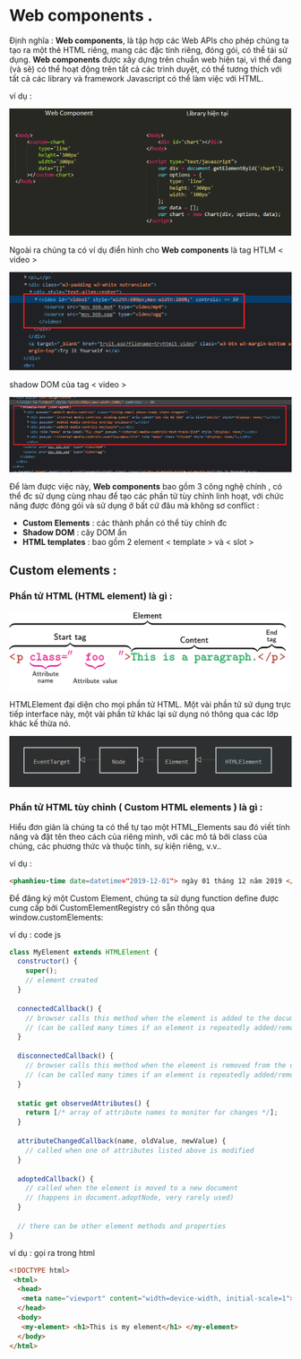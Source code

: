 # Web components .

Định nghĩa : **Web components**, là tập hợp các Web APIs cho phép chúng ta tạo ra một thẻ HTML riêng, mang các đặc tính riêng, đóng gói, có thể tái sử dụng. **Web components** được xây dựng trên chuẩn web hiện tại, vì thế đang (và sẽ) có thể hoạt động trên tất cả các trình duyệt, có thể tương thích với tất cả các library và framework Javascript có thể làm việc với HTML.

ví dụ :

![webComponent](https://github.com/mana147/JavaScript/blob/main/web_components/img/webComponent.png?raw=true)

Ngoài ra chúng ta có ví dụ điển hình cho **Web components** là tag HTLM < video >

![tagVideoHtml](https://github.com/mana147/JavaScript/blob/main/web_components/img/tagVideoHtml.png?raw=true)

shadow DOM của tag < video >

![tagVideoHtmlDOM](https://github.com/mana147/JavaScript/blob/main/web_components/img/tagVideoHtmlDOM.png?raw=true)


Để làm được việc này, **Web components** bao gồm 3 công nghệ chính , có thể đc sử dụng cùng nhau để tạo các phần tử tùy chỉnh linh hoạt, với chức năng được đóng gói và sử dụng ở bất cứ đâu mà không sơ conflict :

- **Custom Elements** : các thành phần có thể tùy chỉnh đc
- **Shadow DOM** : cây DOM ẩn 
- **HTML templates** : bao gồm 2 element < template > và < slot >

## Custom elements :

### Phần tử HTML (HTML element) là gì :

![HTMLelements](https://github.com/mana147/JavaScript/blob/main/web_components/img/HTMLelements.png?raw=true)

HTMLElement đại diện cho mọi phần tử HTML. Một vài phần tử sử dụng trực tiếp interface này, một vài phần tử khác lại sử dụng nó thông qua các lớp khác kế thừa nó.

![HTMLElement_inherits](https://github.com/mana147/JavaScript/blob/main/web_components/img/HTMLElement_inherits.png?raw=true)


### Phần tử HTML tùy chỉnh ( Custom HTML elements ) là gì :

Hiểu đơn giản là chúng ta có thể tự tạo một HTML_Elements sau đó viết tính năng và đặt tên theo cách của riêng mình, với các mô tả bởi class của chúng, các phương thức và thuộc tính, sự kiện riêng, v.v..

ví dụ :
```html
<phamhieu-time date=datetime="2019-12-01"> ngày 01 tháng 12 năm 2019 </phamhieu-time>
```

Để đăng ký một Custom Element, chúng ta sử dụng function define được cung cấp bởi CustomElementRegistry có sẵn thông qua window.customElements:

ví dụ : code js
```js
class MyElement extends HTMLElement {
  constructor() {
    super();
    // element created
  }

  connectedCallback() {
    // browser calls this method when the element is added to the document
    // (can be called many times if an element is repeatedly added/removed)
  }

  disconnectedCallback() {
    // browser calls this method when the element is removed from the document
    // (can be called many times if an element is repeatedly added/removed)
  }

  static get observedAttributes() {
    return [/* array of attribute names to monitor for changes */];
  }

  attributeChangedCallback(name, oldValue, newValue) {
    // called when one of attributes listed above is modified
  }

  adoptedCallback() {
    // called when the element is moved to a new document
    // (happens in document.adoptNode, very rarely used)
  }

  // there can be other element methods and properties
}
```
ví dụ : gọi ra trong html
```html
<!DOCTYPE html>
 <html>
  <head>
   <meta name="viewport" content="width=device-width, initial-scale=1">
  </head>
  <body>
   <my-element> <h1>This is my element</h1> </my-element>
  </body>
</html>
```

